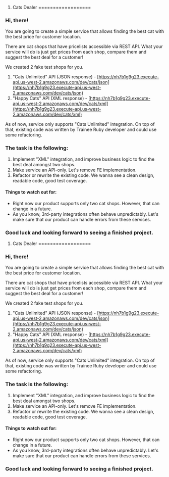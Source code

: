 1. Cats Dealer
==================

### Hi, there!
You are going to create a simple service that allows finding the best cat with the best price for customer location.

There are cat shops that have pricelists accessible via REST API. What your service will do is just get prices from each shop, compare them and suggest the best deal for a customer!

We created 2 fake test shops for you.
1. "Cats Unlimited" API (JSON response) - [https://nh7b1g9g23.execute-api.us-west-2.amazonaws.com/dev/cats/json](https://nh7b1g9g23.execute-api.us-west-2.amazonaws.com/dev/cats/json)
2. "Happy Cats" API (XML response) - [https://nh7b1g9g23.execute-api.us-west-2.amazonaws.com/dev/cats/xml](https://nh7b1g9g23.execute-api.us-west-2.amazonaws.com/dev/cats/xml)

As of now, service only supports "Cats Unlimited" integration. On top of that, existing code was written by Trainee Ruby developer and could use some refactoring.

### The task is the following:
1. Implement "XML" integration, and improve business logic to find the best deal amongst two shops.
2. Make service an API-only. Let's remove FE implementation.
3. Refactor or rewrite the existing code. We wanna see a clean design, readable code, good test coverage.

#### Things to watch out for:
* Right now our product supports only two cat shops. However, that can change in a future.
* As you know, 3rd-party integrations often behave unpredictably. Let's make sure that our product can handle errors from these services.

### Good luck and looking forward to seeing a finished project.

1. Cats Dealer
==================

### Hi, there!
You are going to create a simple service that allows finding the best cat with the best price for customer location.

There are cat shops that have pricelists accessible via REST API. What your service will do is just get prices from each shop, compare them and suggest the best deal for a customer!

We created 2 fake test shops for you.
1. "Cats Unlimited" API (JSON response) - [https://nh7b1g9g23.execute-api.us-west-2.amazonaws.com/dev/cats/json](https://nh7b1g9g23.execute-api.us-west-2.amazonaws.com/dev/cats/json)
2. "Happy Cats" API (XML response) - [https://nh7b1g9g23.execute-api.us-west-2.amazonaws.com/dev/cats/xml](https://nh7b1g9g23.execute-api.us-west-2.amazonaws.com/dev/cats/xml)

As of now, service only supports "Cats Unlimited" integration. On top of that, existing code was written by Trainee Ruby developer and could use some refactoring.

### The task is the following:
1. Implement "XML" integration, and improve business logic to find the best deal amongst two shops.
2. Make service an API-only. Let's remove FE implementation.
3. Refactor or rewrite the existing code. We wanna see a clean design, readable code, good test coverage.

#### Things to watch out for:
* Right now our product supports only two cat shops. However, that can change in a future.
* As you know, 3rd-party integrations often behave unpredictably. Let's make sure that our product can handle errors from these services.

### Good luck and looking forward to seeing a finished project.
